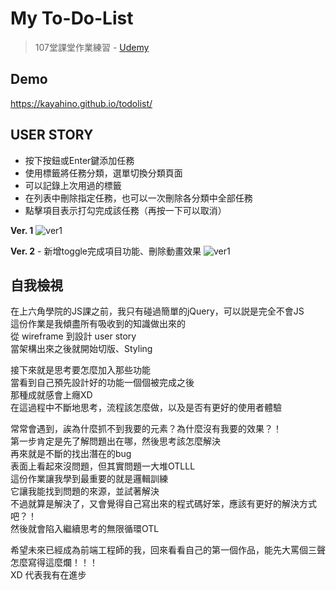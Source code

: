 # My To-Do-List
> 107堂課堂作業練習 - [Udemy](https://www.udemy.com/javascript-learning/learn/lecture/6789158)


## Demo
https://kayahino.github.io/todolist/

## USER STORY

- 按下按鈕或Enter鍵添加任務
- 使用標籤將任務分類，選單切換分類頁面
- 可以記錄上次用過的標籤
- 在列表中刪除指定任務，也可以一次刪除各分類中全部任務
- 點擊項目表示打勾完成該任務（再按一下可以取消）
    
        
**Ver. 1**
![ver1](https://raw.githubusercontent.com/kayahino/todolist/master/demo.png)

**Ver. 2** - 新增toggle完成項目功能、刪除動畫效果
![ver1](https://raw.githubusercontent.com/kayahino/todolist/master/demo2.png)


## 自我檢視

在上六角學院的JS課之前，我只有碰過簡單的jQuery，可以説是完全不會JS  
這份作業是我傾盡所有吸收到的知識做出來的   
從 wireframe 到設計 user story  
當架構出來之後就開始切版、Styling    
    
接下來就是思考要怎麼加入那些功能        
當看到自己預先設計好的功能一個個被完成之後   
那種成就感會上癮XD    
在這過程中不斷地思考，流程該怎麼做，以及是否有更好的使用者體驗 
    
常常會遇到，誒為什麼抓不到我要的元素？為什麼沒有我要的效果？！     
第一步肯定是先了解問題出在哪，然後思考該怎麼解決    
再來就是不斷的找出潛在的bug     
表面上看起來沒問題，但其實問題一大堆OTLLL     
這份作業讓我學到最重要的就是邏輯訓練  
它讓我能找到問題的來源，並試著解決       
不過就算是解決了，又會覺得自己寫出來的程式碼好笨，應該有更好的解決方式吧？！        
然後就會陷入繼續思考的無限循環OTL  
    
希望未來已經成為前端工程師的我，回來看看自己的第一個作品，能先大罵個三聲        
怎麼寫得這麼爛！！！      
XD 代表我有在進步  

